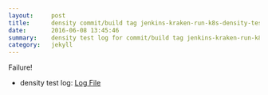 ```yaml
---
layout:     post
title:      density commit/build tag jenkins-kraken-run-k8s-density-tests-104-3
date:       2016-06-08 13:45:46
summary:    density test log for commit/build tag jenkins-kraken-run-k8s-density-tests-104-3.
category:   jekyll
---
```


Failure!

- density test log: [Log File](http://s3-us-west-2.amazonaws.com/kraken-e2e-logs/density/jenkins-kraken-run-k8s-density-tests-104-3/build-log.txt)
